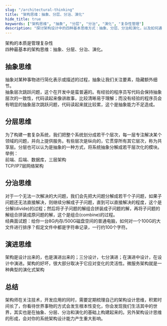 ```yaml
---
slug: "/architectural-thinking"
title: "架构思维：抽象、分层、分治、演化"
hide_title: true
keywords: ["架构思维", "抽象", "分层", "分治", "演化", "复杂性管理"]
description: "探讨架构设计中的四种基本思维方式：抽象、分层、分治和演化，以及如何通过这些思维方式来管理系统复杂性"
---
```


架构的本质是管理复杂性  
四种最基本的架构思维：抽象、分层、分治、演化。

## 抽象思维

抽象对某种事物进行简化表示或描述的过程，抽象让我们关注要素，隐藏额外细节。  
抽象层次跳跃问题，这个在开发中是蛮普遍的。有经验的程序员写代码会保持抽象层次的一致性，代码读起来像讲故事，比较清晰易于理解；而没有经验的程序员会有明显的抽象层次跳跃问题，代码读起来就比较累，这个是抽象能力不足造成。

## 分层思维

为了构建一套复杂系统，我们把整个系统划分成若干个层次，每一层专注解决某个领域的问题，并向上提供服务。有些层次是纵向的，它贯穿所有其它层次，称为共享层。分层也可以认为是抽象的一种方式，将系统抽象分解成若干层次化的模块。  
举例：  
前端、后端、数据库，三层架构  
TCP/IP7层网络架构

## 分治思维

对于一个无法一次解决的大问题，我们会先把大问题分解成若干个子问题，如果子问题还无法直接解决，则继续分解成子子问题，直到可以直接解决的程度，这个是分解(divide)的过程；然后将子子问题的解组合拼装成子问题的解，再将子问题的解组合拼装成原问题的解，这个是组合(combine)的过程。  
经典面试题：给你一台8G内存/500G磁盘空间的普通电脑，如何对一个100G的大文件进行排序？假定文件中都是字符串记录，一行约100个字符。

## 演进思维

架构是设计出来的，也是演进出来的；三分设计，七分演进；在演进中设计，在设计中演进。架构的好坏，很大部分取决于它应对变化的灵活性。微服务架构就是一种典型的演化式架构

## 总结

架构师在关注技术，开发应用的同时，需要定期梳理自己的架构设计思维，积累时间长了，你看待世界事物的方式会发生根本性变化，你会发现我们生活其中的世界，其实也是在抽象、分层、分治和演化的基础上构建起来的。另外架构设计思维的形成，会对你的系统架构设计能力产生重大影响。

